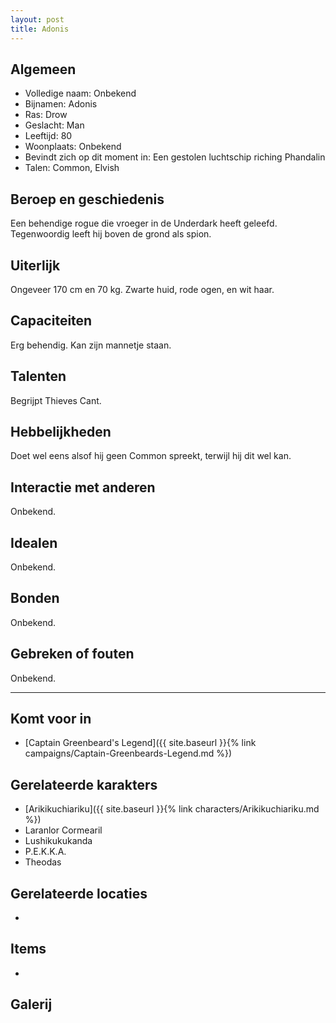 ```yaml
---
layout: post
title: Adonis
---
```


## Algemeen
* Volledige naam: Onbekend
* Bijnamen: Adonis
* Ras: Drow
* Geslacht: Man
* Leeftijd: 80
* Woonplaats: Onbekend
* Bevindt zich op dit moment in: Een gestolen luchtschip riching Phandalin
* Talen: Common, Elvish

## Beroep en geschiedenis
Een behendige rogue die vroeger in de Underdark heeft geleefd. Tegenwoordig leeft hij boven de grond als spion.

## Uiterlijk
Ongeveer 170 cm en 70 kg. Zwarte huid, rode ogen, en wit haar.

## Capaciteiten
Erg behendig. Kan zijn mannetje staan.

## Talenten
Begrijpt Thieves Cant.

## Hebbelijkheden
Doet wel eens alsof hij geen Common spreekt, terwijl hij dit wel kan.

## Interactie met anderen
Onbekend.

## Idealen
Onbekend.

## Bonden
Onbekend.

## Gebreken of fouten
Onbekend.

---

## Komt voor in
* [Captain Greenbeard's Legend]({{ site.baseurl }}{% link campaigns/Captain-Greenbeards-Legend.md %})

## Gerelateerde karakters
* [Arikikuchiariku]({{ site.baseurl }}{% link characters/Arikikuchiariku.md %})
* Laranlor Cormearil
* Lushikukukanda
* P.E.K.K.A.
* Theodas

## Gerelateerde locaties
* 

## Items
* 

## Galerij